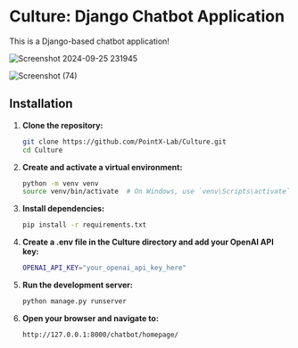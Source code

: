 # Culture: Django Chatbot Application

This is a Django-based chatbot application!

![Screenshot 2024-09-25 231945](https://github.com/user-attachments/assets/34a90e3d-46bd-45fc-95ba-0d4c27dab45d)

![Screenshot (74)](https://github.com/user-attachments/assets/5b1a371f-dc73-43f5-9fc6-fa21b38dcc40)

## Installation

1. **Clone the repository:**

    ```bash
    git clone https://github.com/PointX-Lab/Culture.git
    cd Culture
    ```

2. **Create and activate a virtual environment:**

    ```bash
    python -m venv venv
    source venv/bin/activate  # On Windows, use `venv\Scripts\activate`
    ```

3. **Install dependencies:**

    ```bash
    pip install -r requirements.txt
    ```

4. **Create a .env file in the Culture directory and add your OpenAI API key:**

    ```bash
    OPENAI_API_KEY="your_openai_api_key_here"
    ```

5. **Run the development server:**

    ```bash
    python manage.py runserver
    ```

6. **Open your browser and navigate to:**

    ```
    http://127.0.0.1:8000/chatbot/homepage/
    ```

